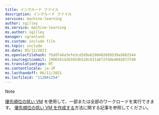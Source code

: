 ```yaml
---
title: インクルード ファイル
description: インクルード ファイル
services: machine-learning
author: sgilley
ms.service: machine-learning
ms.author: sgilley
manager: cgronlund
ms.custom: include file
ms.topic: include
ms.date: 05/12/2021
ms.openlocfilehash: f5dd7a6a3efe3cd3d9a6290402609539a5882544
ms.sourcegitcommit: 190658142b592db528c631a672fdde4692872fd8
ms.translationtype: HT
ms.contentlocale: ja-JP
ms.lasthandoff: 06/11/2021
ms.locfileid: "112041254"
---
```

> [!NOTE]
> [優先順位の低い VM](../articles/machine-learning/how-to-manage-optimize-cost.md#low-pri-vm) を使用して、一部または全部のワークロードを実行できます。 [優先順位の低い VM を作成する](../articles/machine-learning/how-to-create-attach-compute-cluster.md#low-pri-vm)方法に関する記事を参照してください。 
